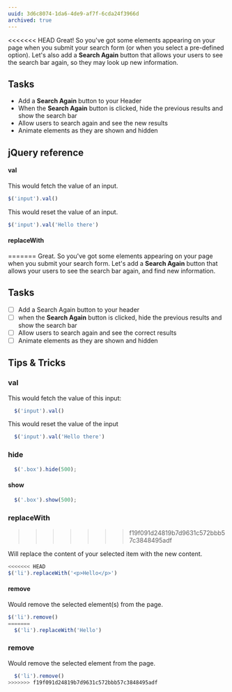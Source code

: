 ```yaml
---
uuid: 3d6c8074-1da6-4de9-af7f-6cda24f3966d
archived: true
---
```


<<<<<<< HEAD
Great! So you've got some elements appearing on your page when you submit your search form (or when you select a pre-defined option). Let's also add a **Search Again** button that allows your users to see the search bar again, so they may look up new information.

## Tasks

- Add a **Search Again** button to your Header
- When the **Search Again** button is clicked, hide the previous results and show the search bar
- Allow users to search again and see the new results
- Animate elements as they are shown and hidden

## jQuery reference

#### val

This would fetch the value of an input.

```javascript
$('input').val()
```

This would reset the value of an input.

```javascript
$('input').val('Hello there')
```

#### replaceWith
=======
Great. So you've got some elements appearing on your page when you submit your search form. Let's add a **Search Again** button that allows your users to see the search bar again, and find new information.


## Tasks

- [ ] Add a Search Again button to your header
- [ ] when the **Search Again** button is clicked, hide the previous results and show the search bar
- [ ] Allow users to search again and see the correct results
- [ ] Animate elements as they are shown and hidden

## Tips & Tricks

### val

This would fetch the value of this input:
```javascript
  $('input').val()
```

This would reset the value of the input
```javascript
  $('input').val('Hello there')
```

### hide
```javascript
  $('.box').hide(500);
```
#### show

```javascript
  $('.box').show(500);
```

### replaceWith
>>>>>>> f19f091d24819b7d9631c572bbb57c3848495adf

Will replace the content of your selected item with the new content.

```javascript
<<<<<<< HEAD
$('li').replaceWith('<p>Hello</p>')
```

#### remove

Would remove the selected element(s) from the page.

```javascript
$('li').remove()
=======
  $('li').replaceWith('Hello')
```

### remove

Would remove the selected element from the page.

```javascript
  $('li').remove()
>>>>>>> f19f091d24819b7d9631c572bbb57c3848495adf
```
